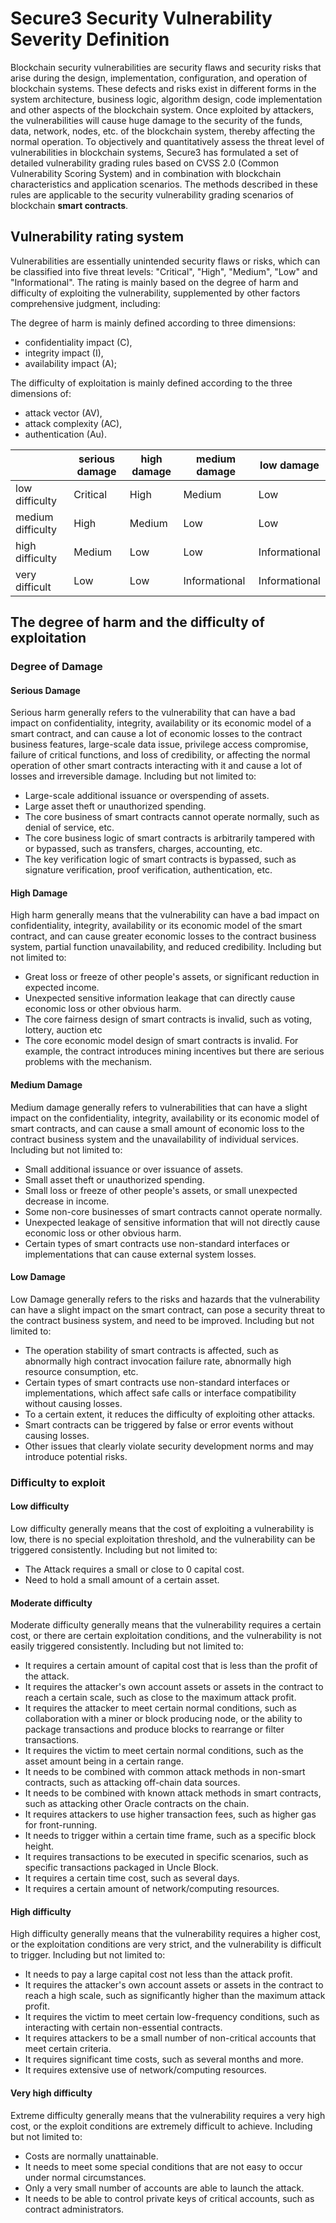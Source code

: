 # Secure3 Security Vulnerability Severity Definition

Blockchain security vulnerabilities are security flaws and security risks that arise during the design, implementation, configuration, and operation of blockchain systems. These defects and risks exist in different forms in the system architecture, business logic, algorithm design, code implementation and other aspects of the blockchain system. Once exploited by attackers, the vulnerabilities will cause huge damage to the security of the funds, data, network, nodes, etc. of the blockchain system, thereby affecting the normal operation. To objectively and quantitatively assess the threat level of vulnerabilities in blockchain systems, Secure3 has formulated a set of detailed vulnerability grading rules based on CVSS 2.0 (Common Vulnerability Scoring System) and in combination with blockchain characteristics and application scenarios.
The methods described in these rules are applicable to the security vulnerability grading scenarios of blockchain **smart contracts**.

## Vulnerability rating system
Vulnerabilities are essentially unintended security flaws or risks, which can be classified into five threat levels: "Critical", "High", "Medium", "Low" and "Informational". The rating is mainly based on the degree of harm and difficulty of exploiting the vulnerability, supplemented by other factors comprehensive judgment, including:

The degree of harm is mainly defined according to three dimensions: 
- confidentiality impact (C), 
- integrity impact (I), 
- availability impact (A);

The difficulty of exploitation is mainly defined according to the three dimensions of:
- attack vector (AV), 
- attack complexity (AC), 
- authentication (Au).

|                   | serious damage | high damage | medium damage | low damage    |
|-------------------|----------------|-------------|---------------|---------------|
| low difficulty    | Critical       | High        | Medium        | Low           |
| medium difficulty | High           | Medium      | Low           | Low           |
| high difficulty   | Medium         | Low         | Low           | Informational |
| very difficult    | Low            | Low         | Informational | Informational |


## The degree of harm and the difficulty of exploitation

### Degree of Damage
#### Serious Damage
Serious harm generally refers to the vulnerability that can have a bad impact on confidentiality, integrity, availability or its economic model of a smart contract, and can cause a lot of economic losses to the contract business features, large-scale data issue, privilege access compromise, failure of critical functions, and loss of credibility, or affecting the normal operation of other smart contracts interacting with it and cause a lot of losses and irreversible damage.
Including but not limited to:
- Large-scale additional issuance or overspending of assets.
- Large asset theft or unauthorized spending.
- The core business of smart contracts cannot operate normally, such as denial of service, etc.
- The core business logic of smart contracts is arbitrarily tampered with or bypassed, such as transfers, charges, accounting, etc.
- The key verification logic of smart contracts is bypassed, such as signature verification, proof verification, authentication, etc.

#### High Damage
High harm generally means that the vulnerability can have a bad impact on confidentiality, integrity, availability or its economic model of the smart contract, and can cause greater economic losses to the contract business system, partial function unavailability, and reduced credibility.
Including but not limited to:
- Great loss or freeze of other people's assets, or significant reduction in expected income.
- Unexpected sensitive information leakage that can directly cause economic loss or other obvious harm.
- The core fairness design of smart contracts is invalid, such as voting, lottery, auction etc
- The core economic model design of smart contracts is invalid. For example, the contract introduces mining incentives but there are serious problems with the mechanism.

#### Medium Damage
Medium damage generally refers to vulnerabilities that can have a slight impact on the confidentiality, integrity, availability or its economic model of smart contracts, and can cause a small amount of economic loss to the contract business system and the unavailability of individual services.
Including but not limited to:
- Small additional issuance or over issuance of assets.
- Small asset theft or unauthorized spending.
- Small loss or freeze of other people's assets, or small unexpected decrease in income.
- Some non-core businesses of smart contracts cannot operate normally.
- Unexpected leakage of sensitive information that will not directly cause economic loss or other obvious harm.
- Certain types of smart contracts use non-standard interfaces or implementations that can cause external system losses.

#### Low Damage
Low Damage generally refers to the risks and hazards that the vulnerability can have a slight impact on the smart contract, can pose a security threat to the contract business system, and need to be improved.
Including but not limited to:
- The operation stability of smart contracts is affected, such as abnormally high contract invocation failure rate, abnormally high resource consumption, etc.
- Certain types of smart contracts use non-standard interfaces or implementations, which affect safe calls or interface compatibility without causing losses.
- To a certain extent, it reduces the difficulty of exploiting other attacks.
- Smart contracts can be triggered by false or error events without causing losses.
- Other issues that clearly violate security development norms and may introduce potential risks.

### Difficulty to exploit
#### Low difficulty
Low difficulty generally means that the cost of exploiting a vulnerability is low, there is no special exploitation threshold, and the vulnerability can be triggered consistently.
Including but not limited to:
- The Attack requires a small or close to 0 capital cost.
- Need to hold a small amount of a certain asset.

#### Moderate difficulty
Moderate difficulty generally means that the vulnerability requires a certain cost, or there are certain exploitation conditions, and the vulnerability is not easily triggered consistently.
Including but not limited to:
- It requires a certain amount of capital cost that is less than the profit of the attack.
- It requires the attacker's own account assets or assets in the contract to reach a certain scale, such as close to the maximum attack profit.
- It requires the attacker to meet certain normal conditions, such as collaboration with a miner or block producing node, or the ability to package transactions and produce blocks to rearrange or filter transactions.
- It requires the victim to meet certain normal conditions, such as the asset amount being in a certain range.
- It needs to be combined with common attack methods in non-smart contracts, such as attacking off-chain data sources.
- It needs to be combined with known attack methods in smart contracts, such as attacking other Oracle contracts on the chain.
- It requires attackers to use higher transaction fees, such as higher gas for front-running.
- It needs to trigger within a certain time frame, such as a specific block height.
- It requires transactions to be executed in specific scenarios, such as specific transactions packaged in Uncle Block.
- It requires a certain time cost, such as several days.
- It requires a certain amount of network/computing resources.


#### High difficulty
High difficulty generally means that the vulnerability requires a higher cost, or the exploitation conditions are very strict, and the vulnerability is difficult to trigger.
Including but not limited to:
- It needs to pay a large capital cost not less than the attack profit.
- It requires the attacker's own account assets or assets in the contract to reach a high scale, such as significantly higher than the maximum attack profit.
- It requires the victim to meet certain low-frequency conditions, such as interacting with certain non-essential contracts.
- It requires attackers to be a small number of non-critical accounts that meet certain criteria.
- It requires significant time costs, such as several months and more.
- It requires extensive use of network/computing resources.

#### Very high difficulty
Extreme difficulty generally means that the vulnerability requires a very high cost, or the exploit conditions are extremely difficult to achieve.
Including but not limited to:
- Costs are normally unattainable.
- It needs to meet some special conditions that are not easy to occur under normal circumstances.
- Only a very small number of accounts are able to launch the attack.
- It needs to be able to control private keys of critical accounts, such as contract administrators.
